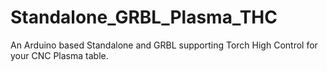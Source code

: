 # Standalone_GRBL_Plasma_THC
An Arduino based Standalone and GRBL supporting Torch High Control for your CNC Plasma table.
